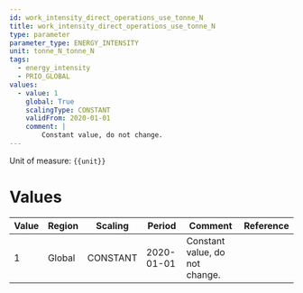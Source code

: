 ```yaml
---
id: work_intensity_direct_operations_use_tonne_N
title: work_intensity_direct_operations_use_tonne_N
type: parameter
parameter_type: ENERGY_INTENSITY
unit: tonne_N_tonne_N
tags:
  - energy_intensity
  - PRIO_GLOBAL
values:
  - value: 1
    global: True
    scalingType: CONSTANT
    validFrom: 2020-01-01
    comment: |
        Constant value, do not change.
---
```



Unit of measure: `{{unit}}`


# Values


| Value | Region | Scaling | Period | Comment | Reference |
|-------|--------|---------|--------|---------|-----------|
| 1 | Global | CONSTANT | 2020-01-01 | Constant value, do not change. |  |


